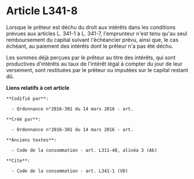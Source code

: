 # Article L341-8

Lorsque le prêteur est déchu du droit aux intérêts dans les conditions prévues aux articles L. 341-1 à L. 341-7, l'emprunteur
n'est tenu qu'au seul remboursement du capital suivant l'échéancier prévu, ainsi que, le cas échéant, au paiement des
intérêts dont le prêteur n'a pas été déchu. 

Les sommes déjà perçues par le prêteur au titre des intérêts, qui sont productives d'intérêts au taux de l'intérêt légal à
compter du jour de leur versement, sont restituées par le prêteur ou imputées sur le capital restant dû.

**Liens relatifs à cet article**

	**Codifié par**:

	  - Ordonnance n°2016-301 du 14 mars 2016 - art.

	**Créé par**:

	  - Ordonnance n°2016-301 du 14 mars 2016 - art.

	**Anciens textes**:

	  - Code de la consommation - art. L311-48, alinéa 3 (Ab)

	**Cite**:

	  - Code de la consommation - art. L341-1 (VD)
